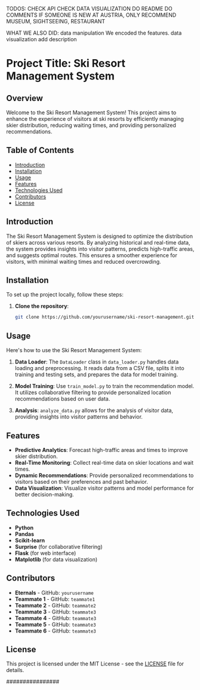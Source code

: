 TODOS: 
CHECK API 
CHECK DATA VISUALIZATION 
DO README 
DO COMMENTS 
IF SOMEONE IS NEW AT AUSTRIA, ONLY RECOMMEND MUSEUM, SIGHTSEEING, RESTAURANT

WHAT WE ALSO DID: 
data manipulation
We encoded the features. 
data visualization add description 

# Project Title: Ski Resort Management System

## Overview
Welcome to the Ski Resort Management System! This project aims to enhance the experience of visitors at ski resorts by efficiently managing skier distribution, reducing waiting times, and providing personalized recommendations.

## Table of Contents
- [Introduction](#introduction)
- [Installation](#installation)
- [Usage](#usage)
- [Features](#features)
- [Technologies Used](#technologies-used)
- [Contributors](#contributors)
- [License](#license)

## Introduction
The Ski Resort Management System is designed to optimize the distribution of skiers across various resorts. By analyzing historical and real-time data, the system provides insights into visitor patterns, predicts high-traffic areas, and suggests optimal routes. This ensures a smoother experience for visitors, with minimal waiting times and reduced overcrowding.

## Installation
To set up the project locally, follow these steps:

1. **Clone the repository**:
   ```bash
   git clone https://github.com/yourusername/ski-resort-management.git


## Usage
Here's how to use the Ski Resort Management System:

1. **Data Loader**: The `DataLoader` class in `data_loader.py` handles data loading and preprocessing. It reads data from a CSV file, splits it into training and testing sets, and prepares the data for model training.

2. **Model Training**: Use `train_model.py` to train the recommendation model. It utilizes collaborative filtering to provide personalized location recommendations based on user data.

3. **Analysis**: `analyze_data.py` allows for the analysis of visitor data, providing insights into visitor patterns and behavior.

## Features
- **Predictive Analytics**: Forecast high-traffic areas and times to improve skier distribution.
- **Real-Time Monitoring**: Collect real-time data on skier locations and wait times.
- **Dynamic Recommendations**: Provide personalized recommendations to visitors based on their preferences and past behavior.
- **Data Visualization**: Visualize visitor patterns and model performance for better decision-making.

## Technologies Used
- **Python**
- **Pandas**
- **Scikit-learn**
- **Surprise** (for collaborative filtering)
- **Flask** (for web interface)
- **Matplotlib** (for data visualization)

## Contributors
- **Eternals** - GitHub: `yourusername`
- **Teammate 1** - GitHub: `teammate1`
- **Teammate 2** - GitHub: `teammate2`
- **Teammate 3** - GitHub: `teammate3`
- **Teammate 4** - GitHub: `teammate3`
- **Teammate 5** - GitHub: `teammate3`
- **Teammate 6** - GitHub: `teammate3`

## License
This project is licensed under the MIT License - see the [LICENSE](LICENSE) file for details.


################

